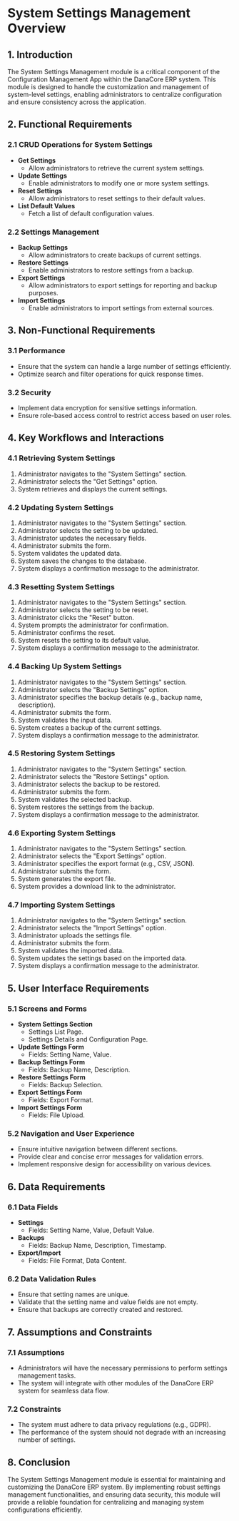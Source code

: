 # System Settings Management Overview

## 1. Introduction
The System Settings Management module is a critical component of the Configuration Management App within the DanaCore ERP system. This module is designed to handle the customization and management of system-level settings, enabling administrators to centralize configuration and ensure consistency across the application.

## 2. Functional Requirements
### 2.1 CRUD Operations for System Settings
- **Get Settings**
  - Allow administrators to retrieve the current system settings.
- **Update Settings**
  - Enable administrators to modify one or more system settings.
- **Reset Settings**
  - Allow administrators to reset settings to their default values.
- **List Default Values**
  - Fetch a list of default configuration values.

### 2.2 Settings Management
- **Backup Settings**
  - Allow administrators to create backups of current settings.
- **Restore Settings**
  - Enable administrators to restore settings from a backup.
- **Export Settings**
  - Allow administrators to export settings for reporting and backup purposes.
- **Import Settings**
  - Enable administrators to import settings from external sources.

## 3. Non-Functional Requirements
### 3.1 Performance
- Ensure that the system can handle a large number of settings efficiently.
- Optimize search and filter operations for quick response times.

### 3.2 Security
- Implement data encryption for sensitive settings information.
- Ensure role-based access control to restrict access based on user roles.

## 4. Key Workflows and Interactions
### 4.1 Retrieving System Settings
1. Administrator navigates to the "System Settings" section.
2. Administrator selects the "Get Settings" option.
3. System retrieves and displays the current settings.

### 4.2 Updating System Settings
1. Administrator navigates to the "System Settings" section.
2. Administrator selects the setting to be updated.
3. Administrator updates the necessary fields.
4. Administrator submits the form.
5. System validates the updated data.
6. System saves the changes to the database.
7. System displays a confirmation message to the administrator.

### 4.3 Resetting System Settings
1. Administrator navigates to the "System Settings" section.
2. Administrator selects the setting to be reset.
3. Administrator clicks the "Reset" button.
4. System prompts the administrator for confirmation.
5. Administrator confirms the reset.
6. System resets the setting to its default value.
7. System displays a confirmation message to the administrator.

### 4.4 Backing Up System Settings
1. Administrator navigates to the "System Settings" section.
2. Administrator selects the "Backup Settings" option.
3. Administrator specifies the backup details (e.g., backup name, description).
4. Administrator submits the form.
5. System validates the input data.
6. System creates a backup of the current settings.
7. System displays a confirmation message to the administrator.

### 4.5 Restoring System Settings
1. Administrator navigates to the "System Settings" section.
2. Administrator selects the "Restore Settings" option.
3. Administrator selects the backup to be restored.
4. Administrator submits the form.
5. System validates the selected backup.
6. System restores the settings from the backup.
7. System displays a confirmation message to the administrator.

### 4.6 Exporting System Settings
1. Administrator navigates to the "System Settings" section.
2. Administrator selects the "Export Settings" option.
3. Administrator specifies the export format (e.g., CSV, JSON).
4. Administrator submits the form.
5. System generates the export file.
6. System provides a download link to the administrator.

### 4.7 Importing System Settings
1. Administrator navigates to the "System Settings" section.
2. Administrator selects the "Import Settings" option.
3. Administrator uploads the settings file.
4. Administrator submits the form.
5. System validates the imported data.
6. System updates the settings based on the imported data.
7. System displays a confirmation message to the administrator.

## 5. User Interface Requirements
### 5.1 Screens and Forms
- **System Settings Section**
  - Settings List Page.
  - Settings Details and Configuration Page.
- **Update Settings Form**
  - Fields: Setting Name, Value.
- **Backup Settings Form**
  - Fields: Backup Name, Description.
- **Restore Settings Form**
  - Fields: Backup Selection.
- **Export Settings Form**
  - Fields: Export Format.
- **Import Settings Form**
  - Fields: File Upload.

### 5.2 Navigation and User Experience
- Ensure intuitive navigation between different sections.
- Provide clear and concise error messages for validation errors.
- Implement responsive design for accessibility on various devices.

## 6. Data Requirements
### 6.1 Data Fields
- **Settings**
  - Fields: Setting Name, Value, Default Value.
- **Backups**
  - Fields: Backup Name, Description, Timestamp.
- **Export/Import**
  - Fields: File Format, Data Content.

### 6.2 Data Validation Rules
- Ensure that setting names are unique.
- Validate that the setting name and value fields are not empty.
- Ensure that backups are correctly created and restored.

## 7. Assumptions and Constraints
### 7.1 Assumptions
- Administrators will have the necessary permissions to perform settings management tasks.
- The system will integrate with other modules of the DanaCore ERP system for seamless data flow.

### 7.2 Constraints
- The system must adhere to data privacy regulations (e.g., GDPR).
- The performance of the system should not degrade with an increasing number of settings.

## 8. Conclusion
The System Settings Management module is essential for maintaining and customizing the DanaCore ERP system. By implementing robust settings management functionalities, and ensuring data security, this module will provide a reliable foundation for centralizing and managing system configurations efficiently.